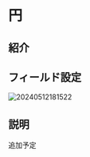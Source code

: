 # 円

## 紹介

## フィールド設定

![20240512181522](https://static-docs.nocobase.com/20240512181522.png)

## 説明

追加予定

